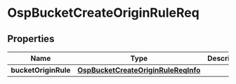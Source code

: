 # OspBucketCreateOriginRuleReq

## Properties
Name | Type | Description | Notes
------------ | ------------- | ------------- | -------------
**bucketOriginRule** | [**OspBucketCreateOriginRuleReqInfo**](OspBucketCreateOriginRuleReqInfo.md) |  |  [optional]
